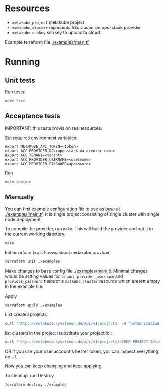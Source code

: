 # Resources

* `metakube_project` metakube project
* `matekube_cluster` represents k8s cluster on openstack provider
* `metakube_sshkey` ssh key to upload to cloud.


Example terraform file [./examples/main.tf](/examples/main.tf)

# Running

## Unit tests

Run tests:
```bash
make test
```
## Acceptance tests

IMPORTANT: this tests provision real resources.

Set required environment variables:
```
export METAKUBE_API_TOKEN=<token>
export ACC_PROVIDER_DC=<openstack datacenter name>
export ACC_TENANT=<tenant>
export ACC_PROVIDER_USERNAME=<username>
export ACC_PROVIDER_PASSWORD=<password>
```

Run
```bash
make testacc
```

## Manually

You can find example configuration file to use as base at [./examples/main.tf](/examples/main.tf). It is single project consisting of single cluster with single node deployment.

To compile the provider, run `make`. This will build the provider and put it in the current working directory.
```bash
make
```

Init terraform (so it knows about metakube provider)
```bash
terraform init ./examples
```

Make changes to base config file [./examples/main.tf](/examples/main.tf). Minimal changes would be setting values for `tenant`, `provider_username` and `provider_password` fields of a `matkube_cluster` resource which are left empty in the example file.

Apply
```bash
terraform apply ./examples
```

List created projects:
```bash
curl 'https://metakube.syseleven.de/api/v1/projects' -H "authorization: Bearer ${METAKUBE_API_TOKEN}" -H 'accept: application/json'
```
list clusters in the project (substitute your project id):
```bash
curl 'https://metakube.syseleven.de/api/v1/projects/<YOUR PROJECT ID>/clusters' -H "authorization: Bearer ${METAKUBE_API_TOKEN}" -H 'accept: application/json'
```
OR if you use your user account's bearer token, you can inspect everything on UI.

Now you can keep changing and keep applying.

To cleanup, run Destroy
```bash
terraform destroy ./examples
```
